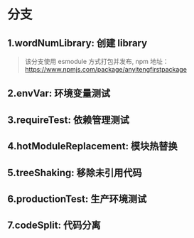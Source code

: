 # 分支

## 1.wordNumLibrary: 创建 library
> 该分支使用 esmodule 方式打包并发布, npm 地址：https://www.npmjs.com/package/anyitengfirstpackage

## 2.envVar: 环境变量测试

## 3.requireTest: 依赖管理测试

## 4.hotModuleReplacement: 模块热替换

## 5.treeShaking: 移除未引用代码

## 6.productionTest: 生产环境测试

## 7.codeSplit: 代码分离